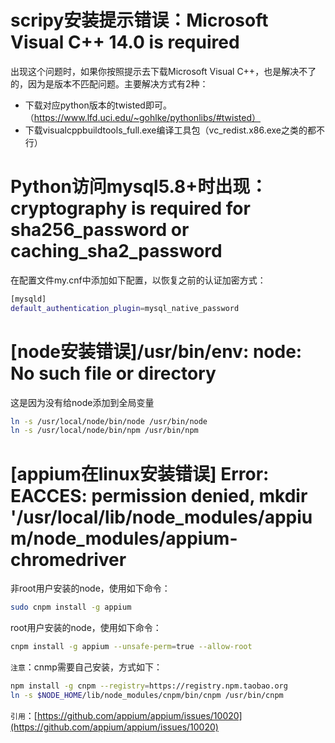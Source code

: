 # scripy安装提示错误：Microsoft Visual C++ 14.0 is required
出现这个问题时，如果你按照提示去下载Microsoft Visual C++，也是解决不了的，因为是版本不匹配问题。主要解决方式有2种：
- 下载对应python版本的twisted即可。（https://www.lfd.uci.edu/~gohlke/pythonlibs/#twisted）
- 下载visualcppbuildtools_full.exe编译工具包（vc_redist.x86.exe之类的都不行）

# Python访问mysql5.8+时出现：cryptography is required for sha256_password or caching_sha2_password
在配置文件my.cnf中添加如下配置，以恢复之前的认证加密方式：
```bash
[mysqld]
default_authentication_plugin=mysql_native_password
```


# [node安装错误]/usr/bin/env: node: No such file or directory
这是因为没有给node添加到全局变量
```bash
ln -s /usr/local/node/bin/node /usr/bin/node
ln -s /usr/local/node/bin/npm /usr/bin/npm
```

# [appium在linux安装错误] Error: EACCES: permission denied, mkdir '/usr/local/lib/node_modules/appium/node_modules/appium-chromedriver
非root用户安装的node，使用如下命令：
```bash
sudo cnpm install -g appium
```
root用户安装的node，使用如下命令：
```bash
cnpm install -g appium --unsafe-perm=true --allow-root
```
`注意`：cnmp需要自己安装，方式如下：
```bash
npm install -g cnpm --registry=https://registry.npm.taobao.org
ln -s $NODE_HOME/lib/node_modules/cnpm/bin/cnpm /usr/bin/cnpm
```
`引用`：[https://github.com/appium/appium/issues/10020](https://github.com/appium/appium/issues/10020)
